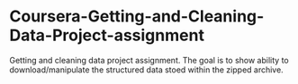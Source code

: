 # Coursera-Getting-and-Cleaning-Data-Project-assignment
Getting and cleaning data project assignment. The goal is to show ability to download/manipulate the structured data stoed within the zipped archive.
